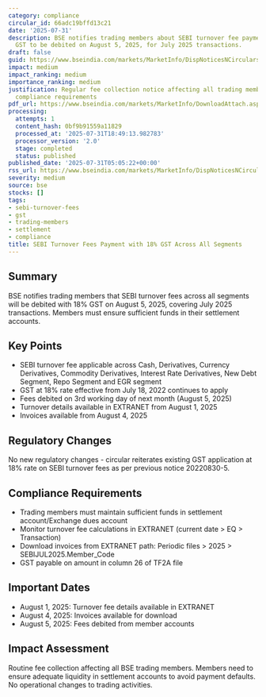```yaml
---
category: compliance
circular_id: 66adc19bffd13c21
date: '2025-07-31'
description: BSE notifies trading members about SEBI turnover fee payment with 18%
  GST to be debited on August 5, 2025, for July 2025 transactions.
draft: false
guid: https://www.bseindia.com/markets/MarketInfo/DispNoticesNCirculars.aspx?Noticeid={C7D263B2-47EB-4DCD-B3BF-821E25CA6518}&noticeno=20250731-2&dt=07/31/2025&icount=2&totcount=60&flag=0
impact: medium
impact_ranking: medium
importance_ranking: medium
justification: Regular fee collection notice affecting all trading members with mandatory
  compliance requirements
pdf_url: https://www.bseindia.com/markets/MarketInfo/DownloadAttach.aspx?id=20250731-2&attachedId=
processing:
  attempts: 1
  content_hash: 0bf9b91559a11829
  processed_at: '2025-07-31T18:49:13.982783'
  processor_version: '2.0'
  stage: completed
  status: published
published_date: '2025-07-31T05:05:22+00:00'
rss_url: https://www.bseindia.com/markets/MarketInfo/DispNoticesNCirculars.aspx?Noticeid={C7D263B2-47EB-4DCD-B3BF-821E25CA6518}&noticeno=20250731-2&dt=07/31/2025&icount=2&totcount=60&flag=0
severity: medium
source: bse
stocks: []
tags:
- sebi-turnover-fees
- gst
- trading-members
- settlement
- compliance
title: SEBI Turnover Fees Payment with 18% GST Across All Segments
---
```


## Summary

BSE notifies trading members that SEBI turnover fees across all segments will be debited with 18% GST on August 5, 2025, covering July 2025 transactions. Members must ensure sufficient funds in their settlement accounts.

## Key Points

- SEBI turnover fee applicable across Cash, Derivatives, Currency Derivatives, Commodity Derivatives, Interest Rate Derivatives, New Debt Segment, Repo Segment and EGR segment
- GST at 18% rate effective from July 18, 2022 continues to apply
- Fees debited on 3rd working day of next month (August 5, 2025)
- Turnover details available in EXTRANET from August 1, 2025
- Invoices available from August 4, 2025

## Regulatory Changes

No new regulatory changes - circular reiterates existing GST application at 18% rate on SEBI turnover fees as per previous notice 20220830-5.

## Compliance Requirements

- Trading members must maintain sufficient funds in settlement account/Exchange dues account
- Monitor turnover fee calculations in EXTRANET (current date > EQ > Transaction)
- Download invoices from EXTRANET path: Periodic files > 2025 > SEBIJUL2025.Member_Code
- GST payable on amount in column 26 of TF2A file

## Important Dates

- August 1, 2025: Turnover fee details available in EXTRANET
- August 4, 2025: Invoices available for download
- August 5, 2025: Fees debited from member accounts

## Impact Assessment

Routine fee collection affecting all BSE trading members. Members need to ensure adequate liquidity in settlement accounts to avoid payment defaults. No operational changes to trading activities.